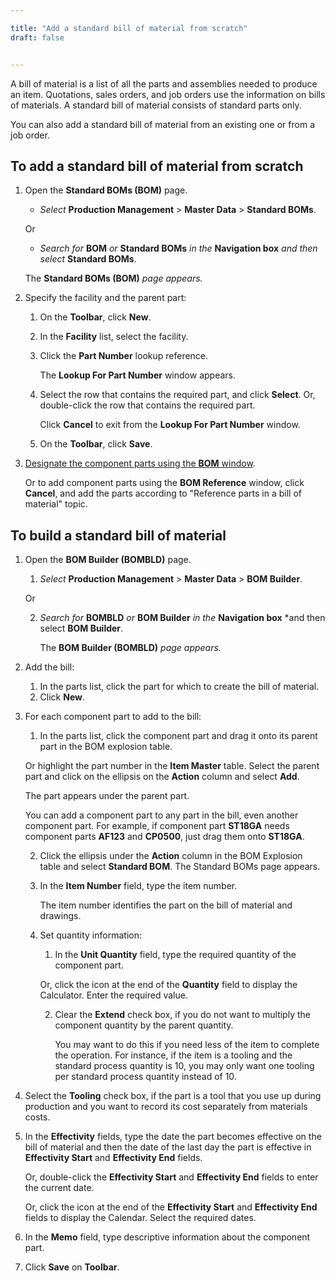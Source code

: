 ```yaml
---

title: "Add a standard bill of material from scratch"
draft: false


---
```


A bill of material is a list of all the parts and assemblies needed to produce an item. Quotations, sales orders, and job orders use the information on bills of materials. A standard bill of material consists of standard parts only.

You can also add a standard bill of material from an existing one or from a job order.


## To add a standard bill of material from scratch

1.  Open the **Standard BOMs (BOM)** page.
    -  *Select* **Production Management** > **Master Data** > **Standard BOMs**.

    Or

    -  *Search for* **BOM** *or* **Standard BOMs** *in the* **Navigation box** *and then select* **Standard BOMs**.
    
    The **Standard BOMs (BOM)** *page appears.*

2.  Specify the facility and the parent part:
    1.  On the **Toolbar**, click **New**.
    2.  In the **Facility** list, select the facility.
    3.  Click the **Part Number** lookup reference.

        The **Lookup For Part Number** window appears.

    4.  Select the row that contains the required part, and click **Select**. Or, double-click the row that contains the required part.

        Click **Cancel** to exit from the **Lookup For Part Number** window.

    5.  On the **Toolbar**, click **Save**.
3.  [Designate the component parts using the **BOM** window](add-a-part-to-a-standard-bill-of-material.md).

    Or to add component parts using the **BOM Reference** window, click **Cancel**, and add the parts according to "Reference parts in a bill of material" topic.

## To build a standard bill of material

1.  Open the **BOM Builder (BOMBLD)** page.
    1.  *Select* **Production Management** > **Master Data** > **BOM Builder**.

    Or

    2.  *Search for* **BOMBLD** *or* **BOM Builder** *in the* **Navigation box** *and then select **BOM Builder**.

        The **BOM Builder (BOMBLD)** *page appears.*

2.  Add the bill:

    1.  In the parts list, click the part for which to create the bill of material.
    2.  Click **New**.

3.  For each component part to add to the bill:
    1.  In the parts list, click the component part and drag it onto its parent part in the BOM explosion table.

    Or highlight the part number in the **Item Master** table. Select the parent part and click on the ellipsis on the **Action** column and select **Add**.

    The part appears under the parent part.

    You can add a component part to any part in the bill, even another component part. For example, if component part **ST18GA** needs component parts **AF123** and **CP0500**, just drag them onto **ST18GA**.

    2.  Click the ellipsis under the **Action** column in the BOM Explosion table and select **Standard BOM**. The Standard BOMs page appears.

    3.  In the **Item Number** field, type the item number.

        The item number identifies the part on the bill of material and drawings.

    4.  Set quantity information:

        1.  In the **Unit Quantity** field, type the required quantity of the component part.

        Or, click the icon at the end of the **Quantity** field to display the Calculator. Enter the required value.

        2.  Clear the **Extend** check box, if you do not want to multiply the component quantity by the parent quantity.

            You may want to do this if you need less of the item to complete the operation. For instance, if the item is a tooling and the standard process quantity is 10, you may only want one tooling per standard process quantity instead of 10.

5.  Select the **Tooling** check box, if the part is a tool that you use up during production and you want to record its cost separately from materials costs.

6.  In the **Effectivity** fields, type the date the part becomes effective on the bill of material and then the date of the last day the part is effective in **Effectivity Start** and **Effectivity End** fields.

    Or, double-click the **Effectivity Start** and **Effectivity End** fields to enter the current date.

    Or, click the icon at the end of the **Effectivity Start** and **Effectivity End** fields to display the Calendar. Select the required dates.

7. In the **Memo** field, type descriptive information about the component part.

8. Click **Save** on **Toolbar**.